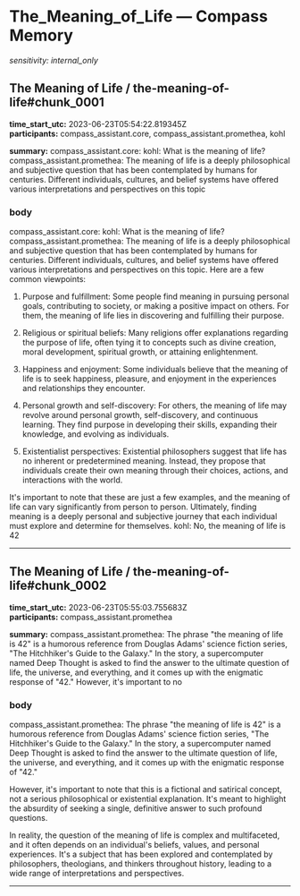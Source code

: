 # The_Meaning_of_Life — Compass Memory

_sensitivity: internal_only_

## The Meaning of Life / the-meaning-of-life#chunk_0001
**time_start_utc:** 2023-06-23T05:54:22.819345Z  
**participants:** compass_assistant.core, compass_assistant.promethea, kohl  

**summary:** compass_assistant.core: kohl: What is the meaning of life? compass_assistant.promethea: The meaning of life is a deeply philosophical and subjective question that has been contemplated by humans for centuries. Different individuals, cultures, and belief systems have offered various interpretations and perspectives on this topic

### body
compass_assistant.core:
kohl: What is the meaning of life?
compass_assistant.promethea: The meaning of life is a deeply philosophical and subjective question that has been contemplated by humans for centuries. Different individuals, cultures, and belief systems have offered various interpretations and perspectives on this topic. Here are a few common viewpoints:

1. Purpose and fulfillment: Some people find meaning in pursuing personal goals, contributing to society, or making a positive impact on others. For them, the meaning of life lies in discovering and fulfilling their purpose.

2. Religious or spiritual beliefs: Many religions offer explanations regarding the purpose of life, often tying it to concepts such as divine creation, moral development, spiritual growth, or attaining enlightenment.

3. Happiness and enjoyment: Some individuals believe that the meaning of life is to seek happiness, pleasure, and enjoyment in the experiences and relationships they encounter.

4. Personal growth and self-discovery: For others, the meaning of life may revolve around personal growth, self-discovery, and continuous learning. They find purpose in developing their skills, expanding their knowledge, and evolving as individuals.

5. Existentialist perspectives: Existential philosophers suggest that life has no inherent or predetermined meaning. Instead, they propose that individuals create their own meaning through their choices, actions, and interactions with the world.

It's important to note that these are just a few examples, and the meaning of life can vary significantly from person to person. Ultimately, finding meaning is a deeply personal and subjective journey that each individual must explore and determine for themselves.
kohl: No, the meaning of life is 42

---

## The Meaning of Life / the-meaning-of-life#chunk_0002
**time_start_utc:** 2023-06-23T05:55:03.755683Z  
**participants:** compass_assistant.promethea  

**summary:** compass_assistant.promethea: The phrase "the meaning of life is 42" is a humorous reference from Douglas Adams' science fiction series, "The Hitchhiker's Guide to the Galaxy." In the story, a supercomputer named Deep Thought is asked to find the answer to the ultimate question of life, the universe, and everything, and it comes up with the enigmatic response of "42."  However, it's important to no

### body
compass_assistant.promethea: The phrase "the meaning of life is 42" is a humorous reference from Douglas Adams' science fiction series, "The Hitchhiker's Guide to the Galaxy." In the story, a supercomputer named Deep Thought is asked to find the answer to the ultimate question of life, the universe, and everything, and it comes up with the enigmatic response of "42."

However, it's important to note that this is a fictional and satirical concept, not a serious philosophical or existential explanation. It's meant to highlight the absurdity of seeking a single, definitive answer to such profound questions.

In reality, the question of the meaning of life is complex and multifaceted, and it often depends on an individual's beliefs, values, and personal experiences. It's a subject that has been explored and contemplated by philosophers, theologians, and thinkers throughout history, leading to a wide range of interpretations and perspectives.

---

